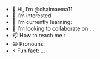 - 👋 Hi, I’m @chaimaema11
- 👀 I’m interested 
- 🌱 I’m currently learning:
- 💞️ I’m looking to collaborate on ...
- 📫 How to reach me :
- 😄 Pronouns: 
- ⚡ Fun fact: ...

<!---
chaimaema11/chaimaema11 is a ✨ special ✨ repository because its `README.md` (this file) appears on your GitHub profile.
You can click the Preview link to take a look at your changes.
--->
